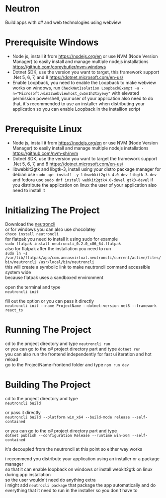 ﻿# Neutron
Build apps with c# and web technologies using webview

# Prerequisite Windows
- Node js, install it from https://nodejs.org/en or use NVM (Node Version Manager) to easily install and manage multiple nodejs installations https://github.com/coreybutler/nvm-windows
- Dotnet SDK, use the version you want to target, this framework support .Net 5, 6, 7, and 8 https://dotnet.microsoft.com/en-us/
- Enable Loopback, you need to enable the Loopback to make webview works on windows, run `CheckNetIsolation LoopbackExempt -a -n="Microsoft.win32webviewhost_cw5n1h2txyewy"` with elevated permission powershell, your user of your application also need to do that, it's recommended to use an installer when distributing your application so you can enable Loopback in the installion script 

# Prerequisite Linux
- Node js, install it from https://nodejs.org/en or use NVM (Node Version Manager) to easily install and manage multiple nodejs installations https://github.com/nvm-sh/nvm
- Dotnet SDK, use the version you want to target the framework support .Net 5, 6, 7, and 8 https://dotnet.microsoft.com/en-us/
- libwebkit2gtk and libgtk-3, install using your distro package manager for debian use `sudo apt install -y libwebkit2gtk-4.0-dev libgtk-3-dev` and fedora use `sudo dnf install webkit2gtk4.0-devel gtk3-devel` if you distribute the application on linux the user of your application also need to install it

# Initializing The Project
Download the [neutroncli](https://github.com/NeutronFramework/Neutron/releases)<br/>
or for windows you can also use chocolatey<br/>
```choco install neutroncli```<br/>
for flatpak you need to install it using sudo for example<br/>
```sudo flatpak install neutroncli_0.2.0_x86_64.flatpak```<br/>
also for flatpak after the installation you need to run<br/>
```sudo ln -s /var/lib/flatpak/app/com.annasvirtual.neutroncli/current/active/files/bin/neutroncli /usr/local/bin/neutroncli```<br/>
this will create a symbolic link to make neutroncli command accessible system wide<br/>
because flatpak uses a sandboxed environment<br/>

open the terminal and type<br/>
```neutroncli init```<br/>

fill out the option or you can pass it directly<br/>
```neutroncli init --name ProjectName --dotnet-version net8 --framework react_ts```<br/>

# Running The Project
cd to the project directory and type `neutroncli run`<br/>
or you can go to the c# project directory part and type `dotnet run`<br/>
you can also run the frontend independently for fast ui iteration and hot reload<br/>
go to the ProjectName-frontend folder and type `npm run dev`<br/>

# Building The Project
cd to the project directory and type <br/>
```neutroncli build```<br/>

or pass it directly <br/>
```neutroncli build --platform win_x64 --build-mode release --self-contained```<br/>

or you can go to the c# project directory part and type<br/>
```dotnet publish --configuration Release --runtime win-x64 --self-contained```<br/>

it's decoupled from the neutroncli at this point so either way works

i recommend you distribute your application using an installer or a package manager<br/>
so that it can enable loopback on windows or install webkit2gtk on linux during app installation<br/>
so the user wouldn't need do anything extra<br/>
i might add `neutrocli package` that package the app automatically and do everything that it need to run in the installer so you don't have to